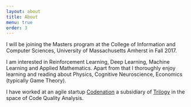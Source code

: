 ```yaml
---
layout: about
title: About
menu: true
order: 3
---
```


I will be joining the Masters program at the College of Information and Computer Sciences, University of Massachusetts Amherst in Fall 2017.

I am interested in Reinforcement Learning, Deep Learning, Machine Learning and Applied Mathematics. Apart from that I thoroughly enjoy learning and reading about Physics, Cognitive Neuroscience, Economics (typically Game Theory).

I have worked at an agile startup [Codenation] a subsidiary of [Trilogy] in the space of Code Quality Analysis. 

[Codenation]: http://codenation.co.in/
[Trilogy]: https://en.wikipedia.org/wiki/Trilogy_(company)
